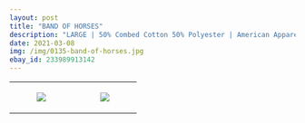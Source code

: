 ```yaml
---
layout: post
title: "BAND OF HORSES"
description: "LARGE | 50% Combed Cotton 50% Polyester | American Apparel"
date: 2021-03-08
img: /img/0135-band-of-horses.jpg
ebay_id: 233989913142
---
```




<table style="width:100%;"><tr><td style="vertical-align:top;">
      <figure class="tmblr-full" data-orig-height="2048" data-orig-width="1365" data-orig-src="https://concertshirts.netlify.app/shirts/0135/0135-01.jpg"><img src="https://64.media.tumblr.com/3204c50a716cb8852222ceb890beaef8/ca7100c89b62431d-3b/s540x810/f52dc3685f1b50bb5ffcebb70ed044715b91cbab.jpg" data-orig-height="2048" data-orig-width="1365" data-orig-src="https://concertshirts.netlify.app/shirts/0135/0135-01.jpg"/></figure></td>
    <td style="vertical-align:top;">
      <figure class="tmblr-full" data-orig-height="2048" data-orig-width="1365" data-orig-src="https://concertshirts.netlify.app/shirts/0135/0135-02.jpg"><img src="https://64.media.tumblr.com/63a3296f59386d0952d07aced32c1685/ca7100c89b62431d-d1/s540x810/9c1de22b7f0ab2ae395e742bdfbeba150d15c069.jpg" data-orig-height="2048" data-orig-width="1365" data-orig-src="https://concertshirts.netlify.app/shirts/0135/0135-02.jpg"/></figure></td>
  </tr></table>
